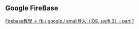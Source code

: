 
Google FireBase
-----

[Firebase教學 ＋ fb / google / email登入（iOS, swift 3）- part 1](https://medium.com/@jerrywang0420/firebase%E6%95%99%E5%AD%B8-fb-google%E7%99%BB%E5%85%A5-ios-swift-3-8da406b8c603)




